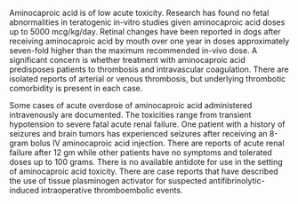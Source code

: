 Aminocaproic acid is of low acute toxicity. Research has found no fetal abnormalities in teratogenic in-vitro studies given aminocaproic acid doses up to 5000 mcg/kg/day. Retinal changes have been reported in dogs after receiving aminocaproic acid by mouth over one year in doses approximately seven-fold higher than the maximum recommended in-vivo dose. A significant concern is whether treatment with aminocaproic acid predisposes patients to thrombosis and intravascular coagulation. There are isolated reports of arterial or venous thrombosis, but underlying thrombotic comorbidity is present in each case.

Some cases of acute overdose of aminocaproic acid administered intravenously are documented. The toxicities range from transient hypotension to severe fatal acute renal failure. One patient with a history of seizures and brain tumors has experienced seizures after receiving an 8-gram bolus IV aminocaproic acid injection. There are reports of acute renal failure after 12 gm while other patients have no symptoms and tolerated doses up to 100 grams. There is no available antidote for use in the setting of aminocaproic acid toxicity. There are case reports that have described the use of tissue plasminogen activator for suspected antifibrinolytic-induced intraoperative thromboembolic events.
